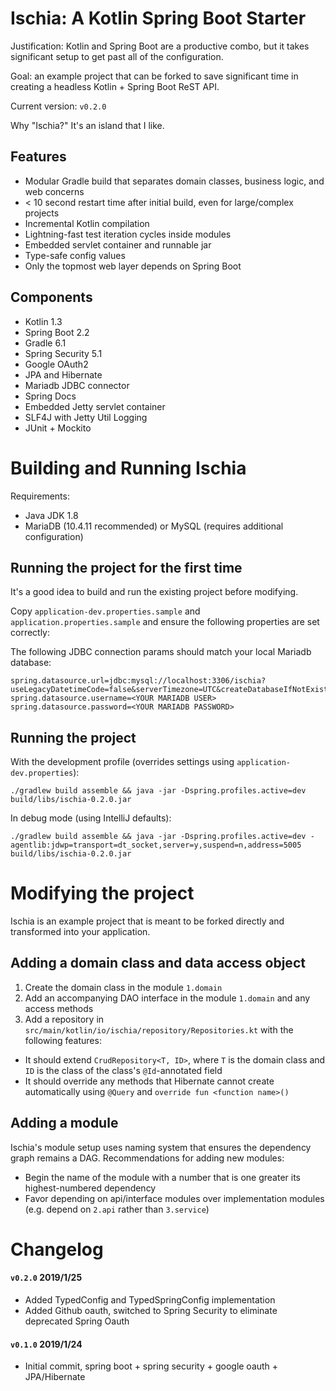 # Ischia: A Kotlin Spring Boot Starter

Justification: Kotlin and Spring Boot are a productive combo, but it takes significant setup to get past all of the configuration.

Goal: an example project that can be forked to save significant time in creating a headless Kotlin + Spring Boot ReST API.

Current version: `v0.2.0` 

Why "Ischia?" It's an island that I like.

## Features

 - Modular Gradle build that separates domain classes, business logic, and web concerns
 - < 10 second restart time after initial build, even for large/complex projects
 - Incremental Kotlin compilation
 - Lightning-fast test iteration cycles inside modules
 - Embedded servlet container and runnable jar
 - Type-safe config values
 - Only the topmost web layer depends on Spring Boot
 
## Components

 - Kotlin 1.3
 - Spring Boot 2.2
 - Gradle 6.1
 - Spring Security 5.1
 - Google OAuth2
 - JPA and Hibernate
 - Mariadb JDBC connector
 - Spring Docs
 - Embedded Jetty servlet container
 - SLF4J with Jetty Util Logging
 - JUnit + Mockito

# Building and Running Ischia

Requirements: 
 - Java JDK 1.8
 - MariaDB (10.4.11 recommended) or MySQL (requires additional configuration)

## Running the project for the first time

It's a good idea to build and run the existing project before modifying.

Copy `application-dev.properties.sample` and `application.properties.sample` and ensure the following properties are set correctly:

The following JDBC connection params should match your local Mariadb database:

```
spring.datasource.url=jdbc:mysql://localhost:3306/ischia?useLegacyDatetimeCode=false&serverTimezone=UTC&createDatabaseIfNotExist=true
spring.datasource.username=<YOUR MARIADB USER>
spring.datasource.password=<YOUR MARIADB PASSWORD>
```

## Running the project

With the development profile (overrides settings using `application-dev.properties`):
```
./gradlew build assemble && java -jar -Dspring.profiles.active=dev build/libs/ischia-0.2.0.jar
``` 

In debug mode (using IntelliJ defaults):

```
./gradlew build assemble && java -jar -Dspring.profiles.active=dev -agentlib:jdwp=transport=dt_socket,server=y,suspend=n,address=5005 build/libs/ischia-0.2.0.jar 
```

# Modifying the project

Ischia is an example project that is meant to be forked directly and transformed into your application.

## Adding a domain class and data access object

1. Create the domain class in the module `1.domain`
2. Add an accompanying DAO interface in the module `1.domain` and any access methods
3. Add a repository in `src/main/kotlin/io/ischia/repository/Repositories.kt` with the following features:
  - It should extend `CrudRepository<T, ID>`, where `T` is the domain class and `ID` is the class of the class's `@Id`-annotated field
  - It should override any methods that Hibernate cannot create automatically using `@Query` and `override fun <function name>()`

## Adding a module

Ischia's module setup uses naming system that ensures the dependency graph remains a DAG. Recommendations for adding new modules:
 
 - Begin the name of the module with a number that is one greater its highest-numbered dependency
 - Favor depending on api/interface modules over implementation modules (e.g. depend on `2.api` rather than `3.service`) 

# Changelog

#### `v0.2.0` 2019/1/25
 - Added TypedConfig and TypedSpringConfig implementation
 - Added Github oauth, switched to Spring Security to eliminate deprecated Spring Oauth
 
#### `v0.1.0` 2019/1/24
 - Initial commit, spring boot + spring security + google oauth + JPA/Hibernate